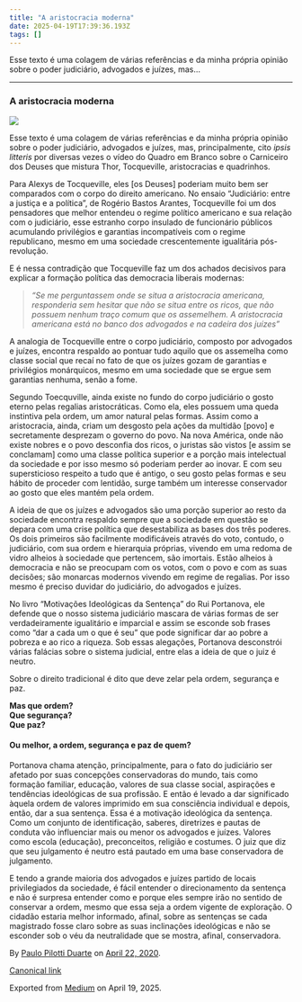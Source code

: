 ```yaml
---
title: "A aristocracia moderna"
date: 2025-04-19T17:39:36.193Z
tags: []
---
```


Esse texto é uma colagem de várias referências e da minha própria opinião sobre o poder judiciário, advogados e juízes, mas…

* * *

### A aristocracia moderna

![](https://cdn-images-1.medium.com/max/800/1*uXNvbuVm91HTmViYuQBSmQ.jpeg)

Esse texto é uma colagem de várias referências e da minha própria opinião sobre o poder judiciário, advogados e juízes, mas, principalmente, cito _ipsis litteris_ por diversas vezes o vídeo do Quadro em Branco sobre o Carniceiro dos Deuses que mistura Thor, Tocqueville, aristocracias e quadrinhos.

Para Alexys de Tocqueville, eles \[os Deuses\] poderiam muito bem ser comparados com o corpo do direito americano. No ensaio “Judiciário: entre a justiça e a política”, de Rogério Bastos Arantes, Tocqueville foi um dos pensadores que melhor entendeu o regime político americano e sua relação com o judiciário, esse estranho corpo insulado de funcionário públicos acumulando privilégios e garantias incompatíveis com o regime republicano, mesmo em uma sociedade crescentemente igualitária pós-revolução.

E é nessa contradição que Tocqueville faz um dos achados decisivos para explicar a formação política das democracia liberais modernas:

> _“Se me perguntassem onde se situa a aristocracia americana, responderia sem hesitar que não se situa entre os ricos, que não possuem nenhum traço comum que os assemelhem. A aristocracia americana está no banco dos advogados e na cadeira dos juízes”_

A analogia de Tocqueville entre o corpo judiciário, composto por advogados e juízes, encontra respaldo ao pontuar tudo aquilo que os assemelha como classe social que recaí no fato de que os juízes gozam de garantias e privilégios monárquicos, mesmo em uma sociedade que se ergue sem garantias nenhuma, senão a fome.

Segundo Toecquville, ainda existe no fundo do corpo judiciário o gosto eterno pelas regalias aristocráticas. Como ela, eles possuem uma queda instintiva pela ordem, um amor natural pelas formas. Assim como a aristocracia, ainda, criam um desgosto pela ações da multidão \[povo\] e secretamente desprezam o governo do povo. Na nova América, onde não existe nobres e o povo desconfia dos ricos, o juristas são vistos \[e assim se conclamam\] como uma classe política superior e a porção mais intelectual da sociedade e por isso mesmo só poderiam perder ao inovar. E com seu supersticioso respeito a tudo que é antigo, o seu gosto pelas formas e seu hábito de proceder com lentidão, surge também um interesse conservador ao gosto que eles mantém pela ordem.

A ideia de que os juízes e advogados são uma porção superior ao resto da sociedade encontra respaldo sempre que a sociedade em questão se depara com uma crise política que desestabiliza as bases dos três poderes. Os dois primeiros são facilmente modificáveis através do voto, contudo, o judiciário, com sua ordem e hierarquia próprias, vivendo em uma redoma de vidro alheios à sociedade que pertencem, são imortais. Estão alheios à democracia e não se preocupam com os votos, com o povo e com as suas decisões; são monarcas modernos vivendo em regime de regalias. Por isso mesmo é preciso duvidar do judiciário, do advogados e juízes.

No livro “Motivações Ideológicas da Sentença” do Rui Portanova, ele defende que o nosso sistema judiciário mascara de várias formas de ser verdadeiramente igualitário e imparcial e assim se esconde sob frases como “dar a cada um o que é seu” que pode significar dar ao pobre a pobreza e ao rico a riqueza. Sob essas alegações, Portanova desconstrói várias falácias sobre o sistema judicial, entre elas a ideia de que o juiz é neutro.

Sobre o direito tradicional é dito que deve zelar pela ordem, segurança e paz.

**Mas que ordem?  
Que segurança?  
Que paz?**

#### Ou melhor, a ordem, segurança e paz de quem?

Portanova chama atenção, principalmente, para o fato do judiciário ser afetado por suas concepções conservadoras do mundo, tais como formação familiar, educação, valores de sua classe social, aspirações e tendências ideológicas de sua profissão. E então é levado a dar significado àquela ordem de valores imprimido em sua consciência individual e depois, então, dar a sua sentença. Essa é a motivação ideológica da sentença. Como um conjunto de identificação, saberes, diretrizes e pautas de conduta vão influenciar mais ou menor os advogados e juízes. Valores como escola (educação), preconceitos, religião e costumes. O juiz que diz que seu julgamento é neutro está pautado em uma base conservadora de julgamento.

E tendo a grande maioria dos advogados e juízes partido de locais privilegiados da sociedade, é fácil entender o direcionamento da sentença e não é surpresa entender como e porque eles sempre irão no sentido de conservar a ordem, mesmo que essa seja a ordem vigente de exploração. O cidadão estaria melhor informado, afinal, sobre as sentenças se cada magistrado fosse claro sobre as suas inclinações ideológicas e não se esconder sob o véu da neutralidade que se mostra, afinal, conservadora.

By [Paulo Pilotti Duarte](https://medium.com/@paulopilotti) on [April 22, 2020](https://medium.com/p/ce5ea2feb50a).

[Canonical link](https://medium.com/@paulopilotti/a-aristocracia-moderna-ce5ea2feb50a)

Exported from [Medium](https://medium.com) on April 19, 2025.